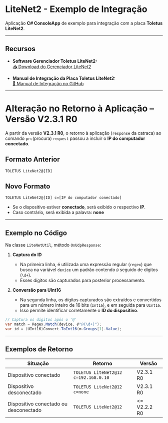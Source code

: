 # LiteNet2 - Exemplo de Integração

Aplicação **C# ConsoleApp** de exemplo para integração com a placa **Toletus LiteNet2**.

---

## Recursos

- **Software Gerenciador Toletus LiteNet2:**  
  [📥 Download do Gerenciador LiteNet2](https://generic-spaces.actuar.cloud/suporte/Gerenciador%20Litenet%202.rar)

- **Manual de Integração da Placa Toletus LiteNet2:**  
  [📄 Manual de Integração no GitHub](https://github.com/Toletus/LiteNet2-ManuaisDeIntegracao)

---

# Alteração no Retorno à Aplicação – Versão V2.3.1 R0

A partir da versão **V2.3.1 R0**, o retorno à aplicação (`response` da catraca) ao comando `prc`(procura) `request` passou a incluir o **IP do computador conectado**.

## Formato Anterior
```text
TOLETUS LiteNet2@[ID]
```

## Novo Formato
```text
TOLETUS LiteNet2@[ID] c=[IP do computador conectado]
```

- Se o dispositivo estiver **conectado**, será exibido o respectivo **IP**.
- Caso contrário, será exibida a palavra: **none**
---

## Exemplo no Código

Na classe `LiteNetUtil`, método `OnUdpResponse`:

1. **Captura do ID**
    - Na primeira linha, é utilizada uma expressão regular (`regex`) que busca na variável `device` um padrão contendo `@` seguido de dígitos (`\d+`).
    - Esses dígitos são capturados para posterior processamento.

2. **Conversão para UInt16**
    - Na segunda linha, os dígitos capturados são extraídos e convertidos para um número inteiro de 16 bits (`Int16`), e em seguida para `UInt16`.
    - Isso permite identificar corretamente o **ID do dispositivo**.

```csharp
// Captura os dígitos após o '@'
var match = Regex.Match(device, @"@(\d+)");
var id = (UInt16)Convert.ToInt16(m.Groups[1].Value);

```

---

## Exemplos de Retorno

| Situação                  | Retorno                                          | Versão       | 
|---------------------------|--------------------------------------------------|--------------|
| Dispositivo conectado     | `TOLETUS LiteNet2@12 c=192.168.0.10`              | V2.3.1 R0    |
| Dispositivo desconectado  | `TOLETUS LiteNet2@12 c=none`                      | V2.3.1 R0    |
| Dispositivo conectado ou  desconectado| `TOLETUS LiteNet2@12`                      | <= V2.2.2 R0 |
